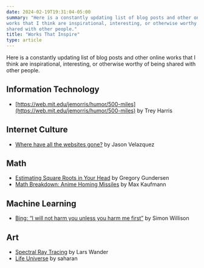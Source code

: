 ```yaml
---
date: 2024-02-19T19:31:04-05:00
summary: "Here is a constantly updating list of blog posts and other online
works that I think are inspirational, interesting, or otherwise worthy of being
shared with other people."
title: "Works That Inspire"
type: article
---
```


Here is a constantly updating list of blog posts and other online works that I
think are inspirational, interesting, or otherwise worthy of being shared with
other people.

## Information Technology

- [https://web.mit.edu/jemorris/humor/500-miles](https://web.mit.edu/jemorris/humor/500-miles) by Trey Harris

## Internet Culture

- [Where have all the websites gone?](https://www.fromjason.xyz/p/notebook/where-have-all-the-websites-gone/) by Jason Velazquez

## Math

- [Estimating Square Roots in Your Head](https://gregorygundersen.com/blog/2023/02/01/estimating-square-roots/) by Gregory Gundersen
- [Math Breakdown: Anime Homing Missiles](https://blog.littlepolygon.com/posts/missile/) by Max Kaufmann

## Machine Learning

- [Bing: “I will not harm you unless you harm me first”](https://simonwillison.net/2023/Feb/15/bing/) by Simon Willison

## Art
- [Spectral Ray Tracing](https://larswander.com/writing/spectral-ray-tracing/) by Lars Wander
- [Life Universe](https://oimo.io/works/life/) by saharan
